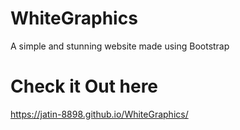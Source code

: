 # WhiteGraphics
A simple and stunning  website made using Bootstrap

# Check it Out here
https://jatin-8898.github.io/WhiteGraphics/
